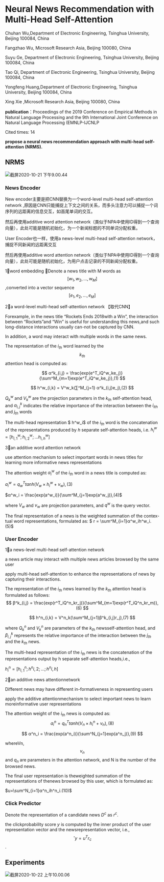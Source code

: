 # Neural News Recommendation with Multi-Head Self-Attention

Chuhan Wu,Department of Electronic Engineering, Tsinghua University, Beijing 100084, China

 Fangzhao Wu, Microsoft Research Asia, Beijing 100080, China

Suyu Ge, Department of Electronic Engineering, Tsinghua University, Beijing 100084, China

Tao Qi, Department of Electronic Engineering, Tsinghua University, Beijing 100084, China

Yongfeng Huang,Department of Electronic Engineering, Tsinghua University, Beijing 100084, China

Xing Xie ,Microsoft Research Asia, Beijing 100080, China



**publication**：Proceedings of the 2019 Conference on Empirical Methods in Natural Language Processing and the 9th International Joint Conference on Natural Language Processing (EMNLP-IJCNLP

Cited times: 14



**propose a neural news recommendation approach with multi-head self-attention (NRMS).**

## NRMS



![截屏2020-10-21 下午9.00.44](https://i.loli.net/2020/10/21/6PdbEXtOrCFSkmh.png)

### News Encoder

New encoder主要是把CNN替换为一个word-level multi-head self-attention network ,原因是CNN只能捕捉上下文之间的关系，而多头注意力可以捕捉一个词序列的远距离的信息交互，如首尾单词的交互。

然后再使用additive word attention network（类似于NPA中使用ID得到一个查询向量），此处可能是随机初始化，为一个新闻标题的不同单词分配权重。



User Encoder也一样，使用a  news-level multi-head self-attention network，捕捉不同新闻的远距离交互

然后再使用additive word attention network（类似于NPA中使用ID得到一个查询向量），此处可能是随机初始化，为用户点击记录的不同新闻分配权重。

1⃣️word embedding ：Denote a news title with M words as $$[w_1,w_2,...,w_M]$$,converted into a vector sequence $$[e_1,e_2,...,e_M]$$

2⃣️a  word-level  multi-head self-attention network 【取代CNN】

 Forexample,  in  the  news  title  “Rockets  Ends  2018with  a  Win”,  the  interaction  between  “Rockets”and “Win” is useful for understanding this news,and  such  long-distance  interactions  usually  can-not be captured by CNN.

In addition, a word may interact  with  multiple  words  in  the  same  news.

The representation of the $i_{th}$ word learned by the $$k_{th}$$ attention head is computed as:


$$
α^k_{i,j} = \frac{exp(e^T_iQ^w_ke_j)} {\sum^M_{m=1}exp(e^T_iQ^w_ke_j)},(1)
$$

$$
h^w_{i,k} = V^w_k(∑^M_{j=1} α^k_{i,j}e_j),(2)
$$

$Q^w_k$ and $V^w_k$ are the projection parameters in the $k_{th}$ self-attention head, and $α^k_{i,j}$ indicates the relative importance of the interaction between the $i_{ith}$ and $j_{th}$ words

The multi-head representation $ h^w_i$ of  the $i_{th}$ word is the concatenation of the representations produced by $h$ separate self-attention heads, i.e. $h^w_i= [ h^w_{i,1}; h^w_{i,2};...h^w_{i,h}]$

3⃣️an additive word attention network

use attention mechanism to select important words in news  titles  for  learning  more  informative  news representations

The  attention  weight $α^w_i$ of  the $i_{th}$ word in a news title is computed as:

$a^w_i=q^T_w tanh(V_w×h^w_i+v_w),(3)$

$α^w_i = \frac{exp(a^w_i)}{\sum^M_{j=1}exp(a^w_j)},(4)$

where $V_w$ and $v_w$ are projection parameters, and $q^w$ is the query vector. 

The final representation of a news is the weighted summation of the contex-tual word representations, formulated as: $ r = \sum^M_{i=1}α^w_ih^w_i.(5)$

### User Encoder

1⃣️a  news-level multi-head self-attention network

a news article may interact with multiple news articles browsed by the same user

apply multi-head self-attention to enhance the representations of news by capturing their interactions.

The representation of the $i_{th}$ news learned by the $k_{th}$ attention head is formulated as follows:
$$
β^k_{i,j} = \frac{exp(r^T_iQ^n_kr_j)}{\sum^M_{m=1}exp(r^T_iQ^n_kr_m)},(6)
$$

$$
h^n_{i,k} = V^n_k(\sum^M_{j=1}β^k_{i,j}r_j),(7)
$$



where $Q^n_k$ and $V^n_k$  are parameters of the $k_{th}$ newsself-attention head, and $β^k_{i,j}$ represents the relative importance of the interaction between the $j_{th}$ and the $k_{th}$ news.  

 The  multi-head  representation  of the $i_{th}$ news is the concatenation of the representations output by h separate self-attention heads,i.e.,

$h^n_i= [h^n_{i,1};h^n{i,2};...;h^n{i,h}]$

2⃣️an additive news attentionnetwork

Different  news  may  have  different  in-formativeness in representing users

apply the additive attentionmechanism to select important news to learn moreinformative  user  representations

The  attention weight of the $i_{th}$ news is computed as: 
$$
a^n_i=q^T_ntanh(V_n×h^n_i+v_n),(8)
$$

$$
α^n_i = \frac{exp(a^n_i)}{\sum^N_{j=1}exp(a^n_j)},(9)
$$

whereVn,$$v_n$$ and $q_n$ are  parameters  in  the  attention  network,  and N is  the  number  of  the browsed news. 

The final user representation is theweighted summation of the representations of thenews browsed by this user, which is formulated as:

$u=\sum^N_{i=1}α^n_ih^n_i.(10)$

### Click Predictor

Denote the representation of a candidate news $D^c$  as  $r^c$.

the  clickprobability score $y$ is computed by the inner product of the user representation vector and the newsrepresentation  vector,  i.e.,$$ˆy=u^Tr_c$$. 

## Experiments



![截屏2020-10-22 上午10.00.06](https://i.loli.net/2020/10/22/yNP8V9FRASOK6tG.png)

